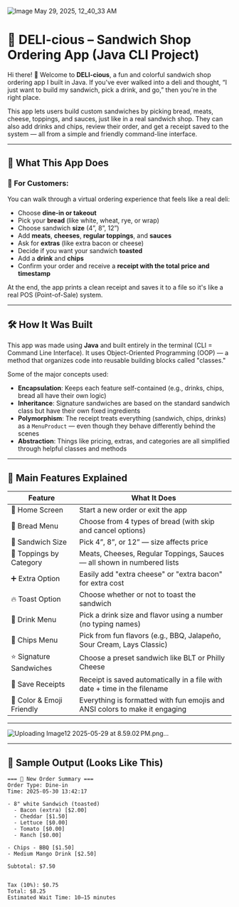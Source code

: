 ![ Image May 29, 2025, 12_40_33 AM](https://github.com/user-attachments/assets/ffdb43ce-d68b-4842-97ef-28b48a129f2c)
# 🥪 DELI-cious – Sandwich Shop Ordering App (Java CLI Project)

Hi there! 👋 Welcome to **DELI-cious**, a fun and colorful sandwich shop ordering app I built in Java. If you've ever walked into a deli and thought, “I just want to build my sandwich, pick a drink, and go,” then you're in the right place.

This app lets users build custom sandwiches by picking bread, meats, cheese, toppings, and sauces, just like in a real sandwich shop. They can also add drinks and chips, review their order, and get a receipt saved to the system — all from a simple and friendly command-line interface.

---

## 🧾 What This App Does

### 👤 For Customers:
You can walk through a virtual ordering experience that feels like a real deli:

- Choose **dine-in or takeout**
- Pick your **bread** (like white, wheat, rye, or wrap)
- Choose sandwich **size** (4”, 8”, 12”)
- Add **meats**, **cheeses**, **regular toppings**, and **sauces**
- Ask for **extras** (like extra bacon or cheese)
- Decide if you want your sandwich **toasted**
- Add a **drink** and **chips**
- Confirm your order and receive a **receipt with the total price and timestamp**

At the end, the app prints a clean receipt and saves it to a file so it's like a real POS (Point-of-Sale) system.

---

## 🛠️ How It Was Built

This app was made using **Java** and built entirely in the terminal (CLI = Command Line Interface). It uses Object-Oriented Programming (OOP) — a method that organizes code into reusable building blocks called "classes."

Some of the major concepts used:

- **Encapsulation**: Keeps each feature self-contained (e.g., drinks, chips, bread all have their own logic)
- **Inheritance**: Signature sandwiches are based on the standard sandwich class but have their own fixed ingredients
- **Polymorphism**: The receipt treats everything (sandwich, chips, drinks) as a `MenuProduct` — even though they behave differently behind the scenes
- **Abstraction**: Things like pricing, extras, and categories are all simplified through helpful classes and methods

---

## 📂 Main Features Explained

| Feature                      | What It Does                                                                 |
|-----------------------------|------------------------------------------------------------------------------|
| 🧾 Home Screen              | Start a new order or exit the app                                            |
| 🍞 Bread Menu               | Choose from 4 types of bread (with skip and cancel options)                  |
| 📏 Sandwich Size            | Pick 4”, 8”, or 12” — size affects price                                      |
| 🥓 Toppings by Category     | Meats, Cheeses, Regular Toppings, Sauces — all shown in numbered lists       |
| ➕ Extra Option             | Easily add "extra cheese" or "extra bacon" for extra cost                    |
| 🔥 Toast Option             | Choose whether or not to toast the sandwich                                  |
| 🥤 Drink Menu              | Pick a drink size and flavor using a number (no typing names)                |
| 🍟 Chips Menu              | Pick from fun flavors (e.g., BBQ, Jalapeño, Sour Cream, Lays Classic)        |
| ⭐ Signature Sandwiches     | Choose a preset sandwich like BLT or Philly Cheese                          |
| 💾 Save Receipts           | Receipt is saved automatically in a file with date + time in the filename    |
| 🎨 Color & Emoji Friendly   | Everything is formatted with fun emojis and ANSI colors to make it engaging  |

---
![Uploading Image12 2025-05-29 at 8.59.02 PM.png…]()

---

## 📸 Sample Output (Looks Like This)

```text
=== 🧾 New Order Summary ===
Order Type: Dine-in
Time: 2025-05-30 13:42:17

- 8" white Sandwich (toasted)
  - Bacon (extra) [$2.00]
  - Cheddar [$1.50]
  - Lettuce [$0.00]
  - Tomato [$0.00]
  - Ranch [$0.00]

- Chips - BBQ [$1.50]
- Medium Mango Drink [$2.50]

Subtotal: $7.50


Tax (10%): $0.75  
Total: $8.25  
Estimated Wait Time: 10–15 minutes
